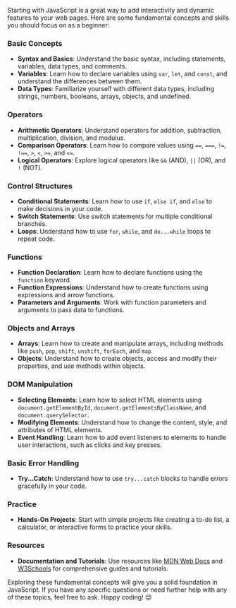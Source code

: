 Starting with JavaScript is a great way to add interactivity and dynamic features to your web pages. Here are some fundamental concepts and skills you should focus on as a beginner:

### Basic Concepts
- **Syntax and Basics**: Understand the basic syntax, including statements, variables, data types, and comments.
- **Variables**: Learn how to declare variables using `var`, `let`, and `const`, and understand the differences between them.
- **Data Types**: Familiarize yourself with different data types, including strings, numbers, booleans, arrays, objects, and undefined.

### Operators
- **Arithmetic Operators**: Understand operators for addition, subtraction, multiplication, division, and modulus.
- **Comparison Operators**: Learn how to compare values using `==`, `===`, `!=`, `!==`, `>`, `<`, `>=`, and `<=`.
- **Logical Operators**: Explore logical operators like `&&` (AND), `||` (OR), and `!` (NOT).

### Control Structures
- **Conditional Statements**: Learn how to use `if`, `else if`, and `else` to make decisions in your code.
- **Switch Statements**: Use switch statements for multiple conditional branches.
- **Loops**: Understand how to use `for`, `while`, and `do...while` loops to repeat code.

### Functions
- **Function Declaration**: Learn how to declare functions using the `function` keyword.
- **Function Expressions**: Understand how to create functions using expressions and arrow functions.
- **Parameters and Arguments**: Work with function parameters and arguments to pass data to functions.

### Objects and Arrays
- **Arrays**: Learn how to create and manipulate arrays, including methods like `push`, `pop`, `shift`, `unshift`, `forEach`, and `map`.
- **Objects**: Understand how to create objects, access and modify their properties, and use methods within objects.

### DOM Manipulation
- **Selecting Elements**: Learn how to select HTML elements using `document.getElementById`, `document.getElementsByClassName`, and `document.querySelector`.
- **Modifying Elements**: Understand how to change the content, style, and attributes of HTML elements.
- **Event Handling**: Learn how to add event listeners to elements to handle user interactions, such as clicks and key presses.

### Basic Error Handling
- **Try...Catch**: Understand how to use `try...catch` blocks to handle errors gracefully in your code.

### Practice
- **Hands-On Projects**: Start with simple projects like creating a to-do list, a calculator, or interactive forms to practice your skills.

### Resources
- **Documentation and Tutorials**: Use resources like [MDN Web Docs](https://developer.mozilla.org/en-US/docs/Web/JavaScript) and [W3Schools](https://www.w3schools.com/js/) for comprehensive guides and tutorials.

Exploring these fundamental concepts will give you a solid foundation in JavaScript. If you have any specific questions or need further help with any of these topics, feel free to ask. Happy coding! 😊